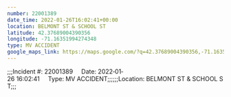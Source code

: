 ```yaml
---
number: 22001389
date_time: 2022-01-26T16:02:41+00:00
location: BELMONT ST & SCHOOL ST
latitude: 42.37689004390356
longitude: -71.16351994274348
type: MV ACCIDENT
google_maps_link: https://maps.google.com/?q=42.37689004390356,-71.16351994274348
---
```


;;;Incident #: 22001389     Date: 2022‐01‐26 16:02:41     Type: MV ACCIDENT;;;;;;Location: BELMONT ST & SCHOOL ST;;;

